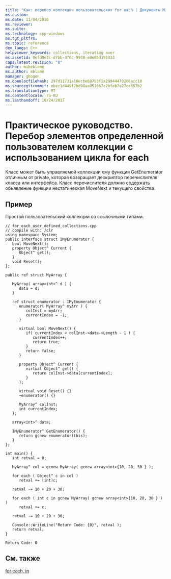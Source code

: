 ```yaml
---
title: "Как: перебор коллекции пользовательских for each | Документы Microsoft"
ms.custom: 
ms.date: 11/04/2016
ms.reviewer: 
ms.suite: 
ms.technology: cpp-windows
ms.tgt_pltfrm: 
ms.topic: reference
dev_langs: C++
helpviewer_keywords: collections, iterating over
ms.assetid: 0efd9e3c-d7bb-4f6c-9938-e0e65d191433
caps.latest.revision: "8"
author: mikeblome
ms.author: mblome
manager: ghogen
ms.openlocfilehash: 297d11731a16ecbe69793f2a29944470206acc18
ms.sourcegitcommit: ebec1d449f2bd98aa851667c2bfeb7e27ce657b2
ms.translationtype: MT
ms.contentlocale: ru-RU
ms.lasthandoff: 10/24/2017
---
```

# <a name="how-to-iterate-over-a-user-defined-collection-with-for-each"></a>Практическое руководство. Перебор элементов определенной пользователем коллекции с использованием цикла for each
Класс может быть управляемой коллекции ему функция GetEnumerator отличным от private, которая возвращает дескриптор перечислителя класса или интерфейса.  Класс перечислителя должно содержать объявление функции нестатическая MoveNext и текущего свойства.  
  
## <a name="example"></a>Пример  
 Простой пользовательский коллекции со ссылочными типами.  
  
```  
// for_each_user_defined_collections.cpp  
// compile with: /clr  
using namespace System;  
public interface struct IMyEnumerator {  
   bool MoveNext();  
   property Object^ Current {  
      Object^ get();  
   }  
   void Reset();  
};  
  
public ref struct MyArray {     
  
   MyArray( array<int>^ d ) {  
      data = d;  
   }  
  
   ref struct enumerator : IMyEnumerator {  
      enumerator( MyArray^ myArr ) {  
         colInst = myArr;  
         currentIndex = -1;  
      }  
  
      virtual bool MoveNext() {  
         if( currentIndex < colInst->data->Length - 1 ) {  
            currentIndex++;  
            return true;  
         }  
         return false;  
      }  
  
      property Object^ Current {  
         virtual Object^ get() {  
            return colInst->data[currentIndex];  
         }  
      };  
  
      virtual void Reset() {}  
      ~enumerator() {}  
  
      MyArray^ colInst;  
      int currentIndex;  
   };  
  
   array<int>^ data;  
  
   IMyEnumerator^ GetEnumerator() {  
      return gcnew enumerator(this);  
   }  
};  
  
int main() {  
   int retval = 0;  
  
   MyArray^ col = gcnew MyArray( gcnew array<int>{10, 20, 30 } );  
  
   for each ( Object^ c in col )  
      retval += (int)c;  
  
   retval -= 10 + 20 + 30;  
  
   for each ( int c in gcnew MyArray( gcnew array<int>{10, 20, 30 } ) )  
      retval += c;  
  
   retval -= 10 + 20 + 30;  
  
   Console::WriteLine("Return Code: {0}", retval );  
   return retval;  
}  
```  
  
```Output  
Return Code: 0  
```  
  
## <a name="see-also"></a>См. также  
 [for each, in](../dotnet/for-each-in.md)